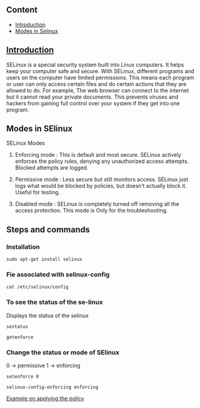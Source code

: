 ## Content

- [Introduction](#introductionhttpswwwgeeksforgeeksorgwhat-is-selinux)
- [Modes in Selinux](#modes-in-selinux)

## [Introduction](https://www.geeksforgeeks.org/what-is-selinux/)

SELinux is a special security system built into Linux computers. 
It helps keep your computer safe and secure. With SELinux, different programs and users on the computer have limited permissions. This means each program or user can only access certain files and do certain actions that they are allowed to do. For example, The web browser can connect to the internet but it cannot read your private documents. This prevents viruses and hackers from gaining full control over your system if they get into one program.

## Modes in SElinux
  SELinux Modes
1. Enforcing mode : This is default and most secure. SELinux actively enforces the policy rules, denying any unauthorized access attempts. Blocked attempts are logged.


2. Permissive mode : Less secure but still monitors access. SELinux just logs what would be blocked by policies, but doesn't actually block it. Useful for testing.


3. Disabled mode : SELinux is completely turned off removing all the access protection. This mode is Only for the troubleshooting.

## Steps and commands 

### Installation 
```commandline
sudo apt-get install selinux
```

### Fie associated with selinux-config
```commandline
cat /etc/selinux/config
```

### To see the status of the se-linux
Displays the status of the selinux
```commandline
sestatus

getenforce
```

### Change the status or mode of SElinux
0 -> permissive
1 -> enforcing
```commandline
setenforce 0

selinux-config-enforcing enforcing
```

[Example on applying the policy](https://www.computernetworkingnotes.com/linux-tutorials/selinux-explained-with-examples-in-easy-language.html)